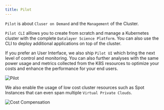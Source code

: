 ```yaml
---
title: Pilot
---
```


`Pilot` is about `Cluser on Demand` and the `Management` of the Cluster.

`Pilot CLI` alllows you to create from scratch and manage a Kubernetes cluster with the complete `Datalayer Science Platform`. You can also use the CLI to deploy additional applications on top of the cluster.

If you prefer an User Interface, we also ship `Pilot UI` which bring the next level of control and monitoring. You can also further analyses with the same power usage and metrics collected from the K8S resources to optimize your costs and enhance the performance for your end users.

![Pilot](/images/datalayer/pilot.svg "Pilot")

We also enable the usage of low cost cluster resources such as Spot Instances that can even span multiple `Virtual Private Clouds`.

![Cost Compensation](/images/datalayer/cost-compensation.svg "Cost Compensation")
